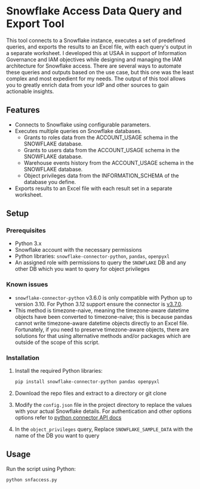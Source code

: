 # Snowflake Access Data Query and Export Tool

This tool connects to a Snowflake instance, executes a set of predefined queries, and exports the results to an Excel file, with each query's output in a separate worksheet. I developed this at USAA in support of Information Governance and IAM objectives while designing and managing the IAM architecture for Snowflake access. There are several ways to automate these queries and outputs based on the use case, but this one was the least complex and most expedient for my needs. The output of this tool allows you to greatly enrich data from your IdP and other sources to gain actionable insights.  

## Features

- Connects to Snowflake using configurable parameters.
- Executes multiple queries on Snowflake databases.
    - Grants to roles data from the ACCOUNT_USAGE schema in the SNOWFLAKE database.
    - Grants to users data from the ACCOUNT_USAGE schema in the SNOWFLAKE database.
    - Warehouse events history from the ACCOUNT_USAGE schema in the SNOWFLAKE database.
    - Object privileges data from the INFORMATION_SCHEMA of the database you define.
- Exports results to an Excel file with each result set in a separate worksheet.

## Setup

### Prerequisites

- Python 3.x 
- Snowflake account with the necessary permissions
- Python libraries: `snowflake-connector-python`, `pandas`, `openpyxl`
- An assigned role with permissions to query the `SNOWFLAKE` DB and any other DB which you want to query for object privileges

### Known issues

- `snowflake-connector-python` v3.6.0 is only compatible with Python up to version 3.10. For Python 3.12 support ensure the connector is [v3.7.0](https://github.com/snowflakedb/snowflake-connector-python/blob/main/DESCRIPTION.md). 
- This method is timezone-naive, meaning the timezone-aware datetime objects have been converted to timezone-naive; this is because pandas cannot write timezone-aware datetime objects directly to an Excel file. Fortunately, if you need to preserve timezone-aware objects, there are solutions for that using alternative methods and/or packages which are outside of the scope of this script.

### Installation

1. Install the required Python libraries:

    ```bash
    pip install snowflake-connector-python pandas openpyxl
    ```
2. Download the repo files and extract to a directory or git clone

3. Modify the `config.json` file in the project directory to replace the values with your actual Snowflake details. For authentication and other options options refer to [python connector API docs](https://docs.snowflake.com/en/developer-guide/python-connector/python-connector-api#functions)

4. In the `object_privileges` query, Replace `SNOWFLAKE_SAMPLE_DATA` with the name of the DB you want to query

## Usage

Run the script using Python:

```bash
python snfaccess.py